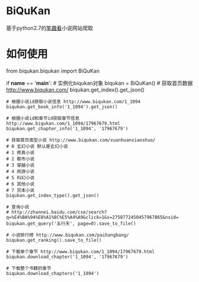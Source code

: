 # BiQuKan
基于python2.7的[笔趣看](http://www.biqukan.com/)小说网站爬取

# 如何使用

  from biqukan.biqukan import BiQuKan

  if __name__ == '__main__':
    # 实例化biqukan对象
    biqukan = BiQuKan()
    # 获取首页数据 http://www.biqukan.com/
    biqukan.get_index().get_json()

    # 根据小说id获取小说信息 http://www.biqukan.com/1_1094
    biqukan.get_book_info('1_1094').get_json()

    # 根据小说id和章节id获取章节信息 http://www.biqukan.com/1_1094/17967679.html
    biqukan.get_chapter_info('1_1094', '17967679')

    # 获取首页类型小说 http://www.biqukan.com/xuanhuanxiaoshuo/
    # 0 玄幻小说 默认是玄幻小说
    # 1 修真小说
    # 2 都市小说
    # 3 穿越小说
    # 4 网游小说
    # 5 科幻小说
    # 6 其他小说
    # 7 完本小说
    biqukan.get_index_type().get_json()

    # 查询小说
    # http://zhannei.baidu.com/cse/search?q=%E4%BA%94%E8%A1%8C%E5%A4%A9&click=1&s=2758772450457967865&nsid=
    biqukan.get_query('五行天', page=0).save_to_file()

    # 小说排行榜 http://www.biqukan.com/paihangbang/
    biqukan.get_ranking().save_to_file()

    # 下载单个章节 http://www.biqukan.com/1_1094/17967679.html
    biqukan.download_chapter('1_1094', '17967679')

    # 下载整个书籍的章节
    biqukan.download_chapters('1_1094')
  

